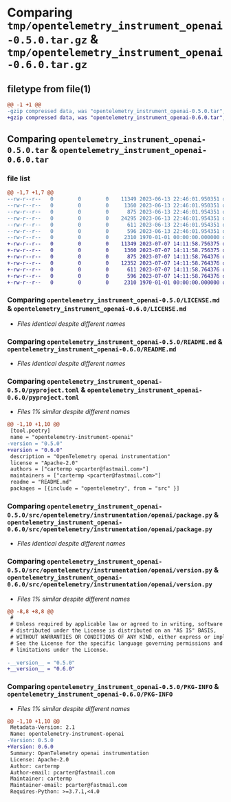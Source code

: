 # Comparing `tmp/opentelemetry_instrument_openai-0.5.0.tar.gz` & `tmp/opentelemetry_instrument_openai-0.6.0.tar.gz`

## filetype from file(1)

```diff
@@ -1 +1 @@
-gzip compressed data, was "opentelemetry_instrument_openai-0.5.0.tar", max compression
+gzip compressed data, was "opentelemetry_instrument_openai-0.6.0.tar", max compression
```

## Comparing `opentelemetry_instrument_openai-0.5.0.tar` & `opentelemetry_instrument_openai-0.6.0.tar`

### file list

```diff
@@ -1,7 +1,7 @@
--rw-r--r--   0        0        0    11349 2023-06-13 22:46:01.950351 opentelemetry_instrument_openai-0.5.0/LICENSE.md
--rw-r--r--   0        0        0     1360 2023-06-13 22:46:01.950351 opentelemetry_instrument_openai-0.5.0/README.md
--rw-r--r--   0        0        0      875 2023-06-13 22:46:01.954351 opentelemetry_instrument_openai-0.5.0/pyproject.toml
--rw-r--r--   0        0        0    24295 2023-06-13 22:46:01.954351 opentelemetry_instrument_openai-0.5.0/src/opentelemetry/instrumentation/openai/__init__.py
--rw-r--r--   0        0        0      611 2023-06-13 22:46:01.954351 opentelemetry_instrument_openai-0.5.0/src/opentelemetry/instrumentation/openai/package.py
--rw-r--r--   0        0        0      596 2023-06-13 22:46:01.954351 opentelemetry_instrument_openai-0.5.0/src/opentelemetry/instrumentation/openai/version.py
--rw-r--r--   0        0        0     2310 1970-01-01 00:00:00.000000 opentelemetry_instrument_openai-0.5.0/PKG-INFO
+-rw-r--r--   0        0        0    11349 2023-07-07 14:11:58.756375 opentelemetry_instrument_openai-0.6.0/LICENSE.md
+-rw-r--r--   0        0        0     1360 2023-07-07 14:11:58.756375 opentelemetry_instrument_openai-0.6.0/README.md
+-rw-r--r--   0        0        0      875 2023-07-07 14:11:58.764376 opentelemetry_instrument_openai-0.6.0/pyproject.toml
+-rw-r--r--   0        0        0    12352 2023-07-07 14:11:58.764376 opentelemetry_instrument_openai-0.6.0/src/opentelemetry/instrumentation/openai/__init__.py
+-rw-r--r--   0        0        0      611 2023-07-07 14:11:58.764376 opentelemetry_instrument_openai-0.6.0/src/opentelemetry/instrumentation/openai/package.py
+-rw-r--r--   0        0        0      596 2023-07-07 14:11:58.764376 opentelemetry_instrument_openai-0.6.0/src/opentelemetry/instrumentation/openai/version.py
+-rw-r--r--   0        0        0     2310 1970-01-01 00:00:00.000000 opentelemetry_instrument_openai-0.6.0/PKG-INFO
```

### Comparing `opentelemetry_instrument_openai-0.5.0/LICENSE.md` & `opentelemetry_instrument_openai-0.6.0/LICENSE.md`

 * *Files identical despite different names*

### Comparing `opentelemetry_instrument_openai-0.5.0/README.md` & `opentelemetry_instrument_openai-0.6.0/README.md`

 * *Files identical despite different names*

### Comparing `opentelemetry_instrument_openai-0.5.0/pyproject.toml` & `opentelemetry_instrument_openai-0.6.0/pyproject.toml`

 * *Files 1% similar despite different names*

```diff
@@ -1,10 +1,10 @@
 [tool.poetry]
 name = "opentelemetry-instrument-openai"
-version = "0.5.0"
+version = "0.6.0"
 description = "OpenTelemetry openai instrumentation"
 license = "Apache-2.0"
 authors = ["cartermp <pcarter@fastmail.com>"]
 maintainers = ["cartermp <pcarter@fastmail.com>"]
 readme = "README.md"
 packages = [{include = "opentelemetry", from = "src" }]
```

### Comparing `opentelemetry_instrument_openai-0.5.0/src/opentelemetry/instrumentation/openai/package.py` & `opentelemetry_instrument_openai-0.6.0/src/opentelemetry/instrumentation/openai/package.py`

 * *Files identical despite different names*

### Comparing `opentelemetry_instrument_openai-0.5.0/src/opentelemetry/instrumentation/openai/version.py` & `opentelemetry_instrument_openai-0.6.0/src/opentelemetry/instrumentation/openai/version.py`

 * *Files 1% similar despite different names*

```diff
@@ -8,8 +8,8 @@
 #
 # Unless required by applicable law or agreed to in writing, software
 # distributed under the License is distributed on an "AS IS" BASIS,
 # WITHOUT WARRANTIES OR CONDITIONS OF ANY KIND, either express or implied.
 # See the License for the specific language governing permissions and
 # limitations under the License.
 
-__version__ = "0.5.0"
+__version__ = "0.6.0"
```

### Comparing `opentelemetry_instrument_openai-0.5.0/PKG-INFO` & `opentelemetry_instrument_openai-0.6.0/PKG-INFO`

 * *Files 1% similar despite different names*

```diff
@@ -1,10 +1,10 @@
 Metadata-Version: 2.1
 Name: opentelemetry-instrument-openai
-Version: 0.5.0
+Version: 0.6.0
 Summary: OpenTelemetry openai instrumentation
 License: Apache-2.0
 Author: cartermp
 Author-email: pcarter@fastmail.com
 Maintainer: cartermp
 Maintainer-email: pcarter@fastmail.com
 Requires-Python: >=3.7.1,<4.0
```


